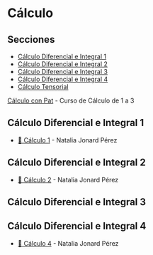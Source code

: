 # Cálculo

## Secciones
- [Cálculo Diferencial e Integral 1](#cálculo-diferencial-e-integral-1)
- [Cálculo Diferencial e Integral 2](#cálculo-diferencial-e-integral-2)
- [Cálculo Diferencial e Integral 3](#cálculo-diferencial-e-integral-3)
- [Cálculo Diferencial e Integral 4](#cálculo-diferencial-e-integral-4)
- [Cálculo Tensorial](https://www.youtube.com/@CalculoTensorial/videos)

[Cálculo con Pat](https://www.youtube.com/@calculoconpat/playlists) - Curso de Cálculo de 1 a 3

## Cálculo Diferencial e Integral 1
- [🎥 Cálculo 1](https://www.youtube.com/playlist?list=PL34PZAXdQqX5Gh4sIMLPwBpvtNrpARaU8) - Natalia Jonard Pérez

## Cálculo Diferencial e Integral 2
- [🎥 Cálculo 2](https://www.youtube.com/playlist?list=PL34PZAXdQqX6Lwpxu92kGPTsRH4w1XjXG) - Natalia Jonard Pérez

## Cálculo Diferencial e Integral 3

## Cálculo Diferencial e Integral 4
- [🎥 Cálculo 4](https://www.youtube.com/playlist?list=PL34PZAXdQqX4I0wdnHixRkHRNQIgOcx7D) - Natalia Jonard Pérez